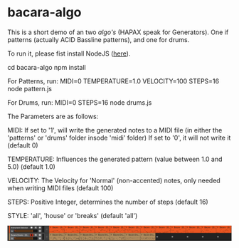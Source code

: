 # bacara-algo

This is a short demo of an two *algo's* (HAPAX speak for Generators). One if patterns (actually ACID Bassline patterns), and one for drums.

To run it, please fist install NodeJS ([here](https://nodejs.org/en/)).

cd bacara-algo
npm install

For Patterns, run:
MIDI=0 TEMPERATURE=1.0 VELOCITY=100 STEPS=16 node pattern.js

For Drums, run:
MIDI=0 STEPS=16 node drums.js



The Parameters are as follows:

MIDI:   If set to '1', will write the generated notes to a MIDI file  (in either the 'patterns' or 'drums' folder insode 'midi' folder)
        If set to '0', it will not write it
        (default 0)

TEMPERATURE: Influences the generated pattern (value between 1.0 and 5.0) (default 1.0)

VELOCITY:   The Velocity for 'Normal' (non-accented) notes, only needed when writing MIDI files (default 100)

STEPS:  Positive Integer, determines the number of steps (default 16)

STYLE: 'all', 'house' or 'breaks' (default 'all')

![Example Clips](images/Screenshot.png)